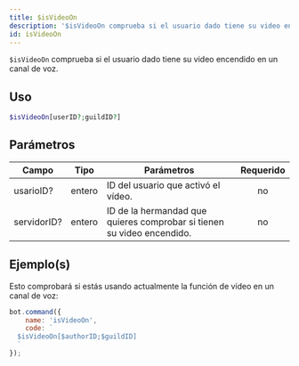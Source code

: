 ```yaml
---
title: $isVideoOn
description: '$isVideoOn comprueba si el usuario dado tiene su video encendido en un canal de voz.'
id: isVideoOn
---
```


`$isVideoOn` comprueba si el usuario dado tiene su video encendido en un canal de voz.

## Uso

```php
$isVideoOn[userID?;guildID?]
```

## Parámetros

| Campo       | Tipo   | Parámetros                                                             | Requerido |
| ----------- | ------ | ---------------------------------------------------------------------- |:---------:|
| usarioID?   | entero | ID del usuario que activó el vídeo.                                    |    no     |
| servidorID? | entero | ID de la hermandad que quieres comprobar si tienen su video encendido. |    no     |

## Ejemplo(s)

Esto comprobará si estás usando actualmente la función de vídeo en un canal de voz:

```javascript
bot.command({
    name: 'isVideoOn',
    code: `
  $isVideoOn[$authorID;$guildID]
  `
});
```
